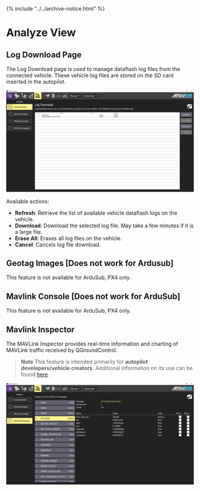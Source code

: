 {% include "../../archive-notice.html" %}

# Analyze View

## Log Download Page

The Log Download page  is used to manage dataflash log files from the connected vehicle. These vehicle log files are stored on the SD card inserted in the autopilot.

<img src="/images/reference/reference-qgc-analyze-log-download.png" class="img-responsive img-center" style="max-height:600px;">

Available actions:

* **Refresh**: Retrieve the list of available vehicle dataflash logs on the vehicle.
* **Download**: Download the selected log file. May take a few minutes if it is a large file.
* **Erase All**: Erases all log files on the vehicle.
* **Cancel**: Cancels log file download.

## Geotag Images [Does not work for Ardusub]

This feature is not available for ArduSub, PX4 only.

## Mavlink Console [Does not work for ArduSub]

This feature is not available for ArduSub, PX4 only.

## Mavlink Inspector

The MAVLink Inspector provides real-time information and charting of MAVLink traffic received by QGroundControl.

> **Note** This feature is intended primarily for **autopilot developers/vehicle creators**. Additional information on its use can be found [here](https://docs.qgroundcontrol.com/en/analyze_view/mavlink_inspector.html).

<img src="/images/reference/reference-qgc-analyze-mavlink-inspector.png" class="img-responsive img-center" style="max-height:600px;">
